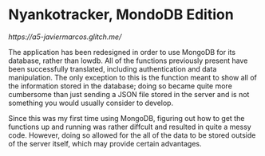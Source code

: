 <h1>Nyankotracker, MondoDB Edition</h1>
<em>https://a5-javiermarcos.glitch.me/</em>
<p>
The application has been redesigned in order to use MongoDB for its database, rather than lowdb. All of the functions previously present have been successfully translated, including authentication and data manipulation. The only exception to this is the function meant to show all of the information stored in the database; doing so became quite more cumbersome than just sending a JSON file stored in the server and is not something you would usually consider to develop.
</p>
<p>
Since this was my first time using MongoDB, figuring out how to get the functions up and running was rather diffcult and resulted in quite a messy code. However, doing so allowed for the all of the data to be stored outside of the server itself, which may provide certain advantages.
</p>
